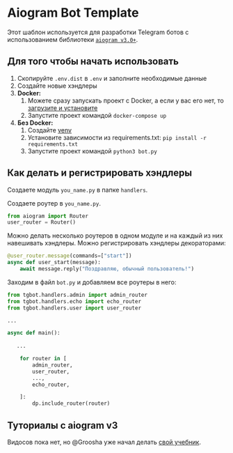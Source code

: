 # Aiogram Bot Template

Этот шаблон используется для разработки Telegram ботов с использованием библиотеки [`aiogram v3.0+`](https://github.com/aiogram/aiogram/tree/dev-3.x).

## Для того чтобы начать использовать

1. Скопируйте `.env.dist` в `.env` и заполните необходимые данные
2. Создайте новые хэндлеры
3. **Docker:**
   1. Можете сразу запускать проект с Docker, а если у вас его нет, то [загрузите и установите](https://docs.docker.com/get-docker/)
   2. Запустите проект командой `docker-compose up`
4. **Без Docker:**
   1. Создайте [venv](https://docs.python.org/3/library/venv.html)
   2. Установите зависимости из requirements.txt: `pip install -r requirements.txt`
   3. Запустите проект командой `python3 bot.py`

## Как делать и регистрировать хэндлеры

Создаете модуль `you_name.py` в папке `handlers`.

Создаете роутер в `you_name.py`.

```python
from aiogram import Router
user_router = Router()
```

Можно делать несколько роутеров в одном модуле и на каждый из них навешивать хэндлеры.
Можно регистрировать хэндлеры декораторами:

```python
@user_router.message(commands=["start"])
async def user_start(message):
    await message.reply("Поздравляю, обычный пользователь!")
```

Заходим в файл `bot.py` и добавляем все роутеры в него:

```python
from tgbot.handlers.admin import admin_router
from tgbot.handlers.echo import echo_router
from tgbot.handlers.user import user_router

...

async def main():
   
   ...

    for router in [
        admin_router,
        user_router,
        ...,
        echo_router,

    ]:
        dp.include_router(router)
```

## Туториалы с aiogram v3

Видосов пока нет, но @Groosha уже начал делать [свой учебник](https://mastergroosha.github.io/aiogram-3-guide/).
